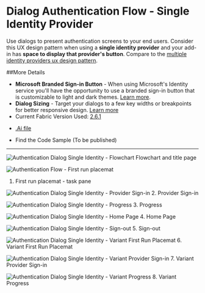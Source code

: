 # Dialog Authentication Flow - Single Identity Provider
Use dialogs to present authentication screens to your end users. Consider this UX design pattern when using a **single identity provider** and your add-in has **space to display that provider's button**. Compare to the [multiple identity providers ux design pattern](Authentication_Dialog_Multiple_ID.md).

##More Details
- **Microsoft Branded Sign-in Button** - When using Microsoft's Identity service you'll have the opportunity to use a branded sign-in button that is customizable to light and dark themes. [Learn more](https://azure.microsoft.com/en-us/documentation/articles/active-directory-branding-guidelines/#visual-guidance-for-sign-in).
- **Dialog Sizing** - Target your dialogs to a few key widths or breakpoints for better responsive design. [Learn more](https://msdn.microsoft.com/windows/uwp/layout/screen-sizes-and-breakpoints-for-responsive-design)
- Current Fabric Version Used: [2.6.1](https://github.com/OfficeDev/office-ui-fabric-core/releases/tag/2.6.1)

* [.Ai file](https://github.com/OfficeDev/Office-Add-in-UX-Design-Patterns/blob/daniel/Patterns/Source%20Files/Authentication_Dialog_Single_ID.ai?raw=true)

- Find the Code Sample (To be published)

***
![Authentication Dialog Single Identity - Flowchart](https://raw.githubusercontent.com/OfficeDev/Office-Add-in-UX-Design-Patterns/daniel/Patterns/Assets/Authentication_Dialog_Single_ID/titlepage.jpg)
Flowchart and title page

![Authentication Flow - First run placemat](https://raw.githubusercontent.com/OfficeDev/Office-Add-in-UX-Design-Patterns/daniel/Patterns/Assets/Authentication_Dialog_Single_ID/auth_dialog_singleid_fre.jpg)
1. First run placemat - task pane


![Authentication Dialog Single Identity - Provider Sign-in](https://raw.githubusercontent.com/OfficeDev/Office-Add-in-UX-Design-Patterns/daniel/Patterns/Assets/Authentication_Dialog_Single_ID/auth_dialog_singleid_providerui.jpg)
2. Provider Sign-in


![Authentication Dialog Single Identity - Progress](https://raw.githubusercontent.com/OfficeDev/Office-Add-in-UX-Design-Patterns/daniel/Patterns/Assets/Authentication_Dialog_Single_ID/auth_dialog_singleid_progress.jpg)
3. Progress

![Authentication Dialog Single Identity - Home Page](https://raw.githubusercontent.com/OfficeDev/Office-Add-in-UX-Design-Patterns/daniel/Patterns/Assets/Authentication_Dialog_Single_ID/auth_dialog_singleid_homepage.jpg)
4. Home Page

![Authentication Dialog Single Identity - Sign-out](https://raw.githubusercontent.com/OfficeDev/Office-Add-in-UX-Design-Patterns/daniel/Patterns/Assets/Authentication_Dialog_Single_ID/auth_dialog_singleid_signout.jpg)
5. Sign-out

![Authentication Dialog Single Identity - Variant First Run Placemat](https://raw.githubusercontent.com/OfficeDev/Office-Add-in-UX-Design-Patterns/daniel/Patterns/Assets/Authentication_Dialog_Single_ID/auth_dialog_singleid_variantfre.jpg)
6. Variant First Run Placemat

![Authentication Dialog Single Identity - Variant Provider Sign-in](https://raw.githubusercontent.com/OfficeDev/Office-Add-in-UX-Design-Patterns/daniel/Patterns/Assets/Authentication_Dialog_Single_ID/auth_dialog_singleid_variantproviderui.jpg)
7. Variant Provider Sign-in

![Authentication Dialog Single Identity - Variant Progress](https://raw.githubusercontent.com/OfficeDev/Office-Add-in-UX-Design-Patterns/daniel/Patterns/Assets/Authentication_Dialog_Single_ID/auth_dialog_singleid_variantprogress.jpg)
8. Variant Progress
